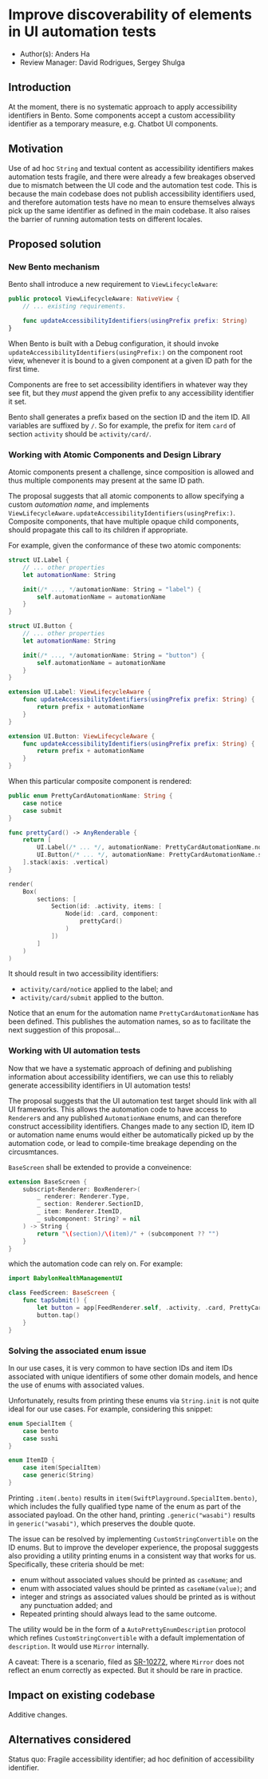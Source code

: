 # Improve discoverability of elements in UI automation tests

* Author(s): Anders Ha
* Review Manager: David Rodrigues, Sergey Shulga

## Introduction
At the moment, there is no systematic approach to apply accessibility identifiers in Bento. Some components accept a custom accessibility identifier as a temporary measure, e.g. Chatbot UI components.

## Motivation
Use of ad hoc `String` and textual content as accessibility identifiers makes automation tests fragile, and there were already a few breakages observed due to mismatch between the UI code and the automation test code. This is because the main codebase does not publish accessibility identifiers used, and therefore automation tests have no mean to ensure themselves always pick up the same identifier as defined in the main codebase. It also raises the barrier of running automation tests on different locales.

## Proposed solution

### New Bento mechanism
Bento shall introduce a new requirement to `ViewLifecycleAware`:

```swift
public protocol ViewLifecycleAware: NativeView {
    // ... existing requirements.

    func updateAccessibilityIdentifiers(usingPrefix prefix: String)
}
```

When Bento is built with a Debug configuration, it should invoke `updateAccessibilityIdentifiers(usingPrefix:)` on the component root view, whenever it is bound to a given component at a given ID path for the first time.

Components are free to set accessibility identifiers in whatever way they see fit, but they *must* append the given prefix to any accessibility identifier it set.

Bento shall generates a prefix based on the section ID and the item ID. All variables are suffixed by `/`. So for example, the prefix for item `card` of section `activity` should be `activity/card/`.

### Working with Atomic Components and Design Library

Atomic components present a challenge, since composition is allowed and thus multiple components may present at the same ID path.

The proposal suggests that all atomic components to allow specifying a custom _automation name_, and implements `ViewLifecycleAware.updateAccessibilityIdentifiers(usingPrefix:)`. Composite components, that have multiple opaque child components, should propagate this call to its children if appropriate.

For example, given the conformance of these two atomic components:

```swift
struct UI.Label {
    // ... other properties
    let automationName: String

    init(/* ..., */automationName: String = "label") {
        self.automationName = automationName
    }
}

struct UI.Button {
    // ... other properties
    let automationName: String

    init(/* ..., */automationName: String = "button") {
        self.automationName = automationName
    }
}

extension UI.Label: ViewLifecycleAware {
    func updateAccessibilityIdentifiers(usingPrefix prefix: String) {
        return prefix + automationName
    }
}

extension UI.Button: ViewLifecycleAware {
    func updateAccessibilityIdentifiers(usingPrefix prefix: String) {
        return prefix + automationName
    }
}
```

When this particular composite component is rendered:

```swift
public enum PrettyCardAutomationName: String {
    case notice
    case submit
}

func prettyCard() -> AnyRenderable {
    return [
        UI.Label(/* ... */, automationName: PrettyCardAutomationName.notice),
        UI.Button(/* ... */, automationName: PrettyCardAutomationName.submit)
    ].stack(axis: .vertical)
}

render(
    Box(
        sections: [
            Section(id: .activity, items: [
                Node(id: .card, component:
                    prettyCard()
                )
            ])
        ]
    )
)
```

It should result in two accessibility identifiers:

* `activity/card/notice` applied to the label; and
* `activity/card/submit` applied to the button.

Notice that an enum for the automation name `PrettyCardAutomationName` has been defined. This publishes the automation names, so as to facilitate the next suggestion of this proposal...

### Working with UI automation tests

Now that we have a systematic approach of defining and publishing information about accessibility identifiers, we can use this to reliably generate accessibility identifiers in UI automation tests!

The proposal suggests that the UI automation test target should link with all UI frameworks. This allows the automation code to have access to `Renderer`s and any published `AutomationName` enums, and can therefore construct accessibility identifiers. Changes made to any section ID, item ID or automation name enums would either be automatically picked up by the automation code, or lead to compile-time breakage depending on the circusmtances.

`BaseScreen` shall be extended to provide a conveinence:
```swift
extension BaseScreen {
    subscript<Renderer: BoxRenderer>(
        _ renderer: Renderer.Type,
        _ section: Renderer.SectionID,
        _ item: Renderer.ItemID,
        _ subcomponent: String? = nil
    ) -> String {
        return "\(section)/\(item)/" + (subcomponent ?? "")
    }
}
```

which the automation code can rely on. For example:

```swift
import BabylonHealthManagementUI

class FeedScreen: BaseScreen {
    func tapSubmit() {
        let button = app[FeedRenderer.self, .activity, .card, PrettyCardAutomationName.submit]
        button.tap()
    }
}
```

### Solving the associated enum issue

In our use cases, it is very common to have section IDs and item IDs associated with unique identifiers of some other domain models, and hence the use of enums with associated values.

Unfortunately, results from printing these enums via `String.init` is not quite ideal for our use cases. For example, considering this snippet:

```swift
enum SpecialItem {
    case bento
    case sushi
}

enum ItemID {
    case item(SpecialItem)
    case generic(String)
}
```

Printing `.item(.bento)` results in `item(SwiftPlayground.SpecialItem.bento)`, which includes the fully qualified type name of the enum as part of the associated payload. On the other hand, printing `.generic("wasabi")` results in `generic("wasabi")`, which preserves the double quote.

The issue can be resolved by implementing `CustomStringConvertible` on the ID enums. But to improve the developer experience, the proposal sugggests also providing a utility printing enums in a consistent way that works for us. Specifically, these criteria should be met:

* enum without associated values should be printed as `caseName`; and
* enum with associated values should be printed as `caseName(value)`; and
* integer and strings as associated values should be printed as is without any punctuation added; and
* Repeated printing should always lead to the same outcome.

The utility would be in the form of a `AutoPrettyEnumDescription` protocol which refines `CustomStringConvertible` with a default implementation of `description`. It would use `Mirror` internally.

A caveat: There is a scenario, filed as [SR-10272](https://bugs.swift.org/browse/SR-10272), where `Mirror` does not reflect an enum correctly as expected. But it should be rare in practice.

## Impact on existing codebase
Additive changes.

## Alternatives considered
Status quo: Fragile accessibility identifier; ad hoc definition of accessibility identifier.
